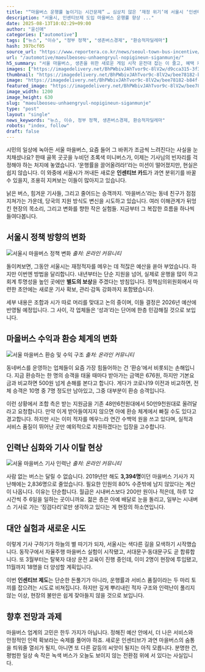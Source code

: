 ```yaml
---
title: "“마을버스 운행률 높이기는 시간문제” … 심상치 않은 ‘재정 위기’에 서울시 ‘인센티브 카드’ 꺼냈다"
description: "서울시, 인센티브제 도입 마을버스 운행률 향상 ..."
date: 2025-08-13T10:02:29+09:00
author: "윤신애"
categories: ["automotive"]
tags: ["뉴스", "이슈", "정부 정책", "생존버스경제", "환승적자딜레마"]
hash: 397bcf05
source_url: "https://www.reportera.co.kr/news/seoul-town-bus-incentive/"
url: "/automotive/maeulbeoseu-unhaengryul-nopigineun-siganmunje/"
h5_summary: "서울 마을버스, 생존을 위한 새로운 게임 시작 운전대 잡는 이 줄고, 혜택 카드로 변화 시도"
images: ["https://imagedelivery.net/BhPWbivJAhTvor9c-8lV2w/d9cca315-3f3c-4784-8263-39539e995a00/public", "https://imagedelivery.net/BhPWbivJAhTvor9c-8lV2w/bee78182-b84f-4390-04c7-9e9946d17200/public", "https://imagedelivery.net/BhPWbivJAhTvor9c-8lV2w/fd18904d-fb3d-4170-54f9-af907b5c8400/public", "https://imagedelivery.net/BhPWbivJAhTvor9c-8lV2w/e459f255-2b0a-4466-ca6e-db8077a3fc00/public"]
thumbnail: "https://imagedelivery.net/BhPWbivJAhTvor9c-8lV2w/bee78182-b84f-4390-04c7-9e9946d17200/public"
image: "https://imagedelivery.net/BhPWbivJAhTvor9c-8lV2w/bee78182-b84f-4390-04c7-9e9946d17200/public"
featured_image: "https://imagedelivery.net/BhPWbivJAhTvor9c-8lV2w/bee78182-b84f-4390-04c7-9e9946d17200/public"
image_width: 1200
image_height: 630
slug: "maeulbeoseu-unhaengryul-nopigineun-siganmunje"
type: "post"
layout: "single"
news_keywords: "뉴스, 이슈, 정부 정책, 생존버스경제, 환승적자딜레마"
robots: "index, follow"
draft: false
---
```


시민의 일상에 녹아든 서울 마을버스, 요즘 들어 그 바퀴가 조금씩 느려진다는 사실을 눈치채셨나요? 한때 골목 곳곳을 누비던 초록색 미니버스가, 이제는 기사님의 빈자리를 걱정해야 하는 처지에 놓였습니다. ‘운행률을 끌어올려라!’라는 미션이 떨어졌지만, 현실은 쉽지 않습니다. 이 와중에 서울시가 꺼내든 새로운 **인센티브 카드**가 과연 분위기를 바꿀 수 있을지, 조용히 지켜보는 이들이 많아지고 있습니다.

낡은 버스, 힘겨운 기사들, 그리고 줄어드는 승객까지. ‘마을버스’라는 동네 친구가 점점 지쳐가는 가운데, 당국의 지원 방식도 변신을 시도하고 있습니다. 여러 이해관계가 뒤엉킨 현장의 목소리, 그리고 변화를 향한 작은 실험들. 지금부터 그 복잡한 흐름을 하나씩 들여다봅니다.

## 서울시 정책 방향의 변화

![서울시 마을버스 정책 변화](https://imagedelivery.net/BhPWbivJAhTvor9c-8lV2w/e459f255-2b0a-4466-ca6e-db8077a3fc00/public)
*출처: 온라인 커뮤니티*


돌이켜보면, 그동안 서울시는 재정적자를 메우는 데 적잖은 예산을 쏟아 부었습니다. 하지만 이번엔 방법을 달리합니다. 내년부터는 단순 지원을 넘어, 실제로 운행을 많이 하고 회계 투명성을 높인 곳에만 **별도의 보상**을 주겠다는 방침입니다. 정책심의위원회에서 마련한 초안에는 새로운 기사 확보, 관리·감독 강화까지 포함됐습니다.

세부 내용은 조합과 시가 따로 머리를 맞대고 논의 중이며, 이들 결정은 2026년 예산에 반영될 예정입니다. 그 사이, 각 업체들은 ‘성과’라는 단어에 한층 민감해질 것으로 보입니다.

## 마을버스 수익과 환승 체계의 변화

![서울 마을버스 환승 및 수익 구조](https://imagedelivery.net/BhPWbivJAhTvor9c-8lV2w/fd18904d-fb3d-4170-54f9-af907b5c8400/public)
*출처: 온라인 커뮤니티*


동네버스를 운영하는 업체들이 요즘 가장 힘들어하는 건 ‘환승’에서 비롯되는 손해입니다. 지금 환승하는 한 명의 승객을 태울 때마다 받아가는 금액은 676원, 하지만 기본요금과 비교하면 500원 넘게 손해를 본다고 합니다. 게다가 코로나19 이전과 비교하면, 전체 승객은 10명 중 7명 정도만 남아있고, 그중 대부분이 환승 승객입니다.

이런 상황에서 조합 측은 받는 지원금을 기존 48만6천원대에서 50만9천원대로 올려달라고 요청합니다. 만약 이게 받아들여지지 않으면 아예 환승 체계에서 빠질 수도 있다고 경고합니다. 하지만 시는 이미 적자를 메우느라 연간 수백억 원을 쓰고 있다며, 실적과 서비스 품질이 뛰어난 곳만 예외적으로 지원하겠다는 입장을 고수합니다.

## 인력난 심화와 기사 이탈 현상

![서울 마을버스 기사 인력난](https://imagedelivery.net/BhPWbivJAhTvor9c-8lV2w/d9cca315-3f3c-4784-8263-39539e995a00/public)
*출처: 온라인 커뮤니티*


사람 없는 버스는 달릴 수 없습니다. 2019년만 해도 **3,394명**이던 마을버스 기사가 지난해에는 2,836명으로 줄었습니다. 필요한 인원의 80% 수준밖에 남지 않았다는 계산이 나옵니다. 이유는 단순합니다. 월급은 시내버스보다 200만 원이나 적은데, 하루 12시간씩 주 6일을 일하는 곳이니까요. 젊은 층은 아예 배달로 눈을 돌리고, 일부는 시내버스 기사로 가는 ‘징검다리’로만 생각하고 있다는 게 현장의 하소연입니다.

## 대안 실험과 새로운 시도

이렇게 기사 구하기가 하늘의 별 따기가 되자, 서울시는 색다른 길을 모색하기 시작했습니다. 동작구에서 자율주행 마을버스 실험이 시작됐고, 서대문구·동대문구도 곧 합류합니다. 또 3월부터는 탈북자 대상 운전 교육이 진행 중인데, 이미 2명이 현장에 투입됐고, 11월까지 18명을 더 양성할 계획입니다.

이번 **인센티브 제도**는 단순한 돈풀기가 아니라, 운행률과 서비스 품질이라는 두 마리 토끼를 잡으려는 시도로 비쳐집니다. 하지만 깊게 뿌리내린 적자 구조와 인력난이 풀리지 않는 이상, 현장의 불만은 쉽게 잦아들지 않을 것으로 보입니다.

## 향후 전망과 과제

마을버스 업계의 고민은 한두 가지가 아닙니다. 정해진 예산 안에서, 더 나은 서비스와 안정적인 인력 확보라는 숙제를 풀어야 하죠. 새로운 인센티브가 과연 마을버스의 숨통을 틔워줄 열쇠가 될지, 아니면 또 다른 갈등의 씨앗이 될지는 아직 모릅니다. 분명한 건, 평범한 일상 속 작은 녹색 버스가 오늘도 보이지 않는 전환점 위에 서 있다는 사실입니다.
